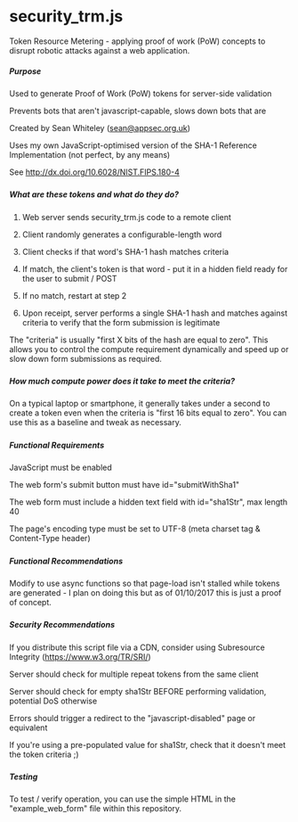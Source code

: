 # security_trm.js
Token Resource Metering - applying proof of work (PoW) concepts to disrupt robotic attacks against a web application.

##### Purpose #####
Used to generate Proof of Work (PoW) tokens for server-side validation

Prevents bots that aren't javascript-capable, slows down bots that are

Created by Sean Whiteley (sean@appsec.org.uk)

Uses my own JavaScript-optimised version of the SHA-1 Reference Implementation (not perfect, by any means)

See http://dx.doi.org/10.6028/NIST.FIPS.180-4
#####


##### What are these tokens and what do they do? #####
1. Web server sends security_trm.js code to a remote client

2. Client randomly generates a configurable-length word

3. Client checks if that word's SHA-1 hash matches criteria

4. If match, the client's token is that word - put it in a hidden field ready for the user to submit / POST

5. If no match, restart at step 2

6. Upon receipt, server performs a single SHA-1 hash and matches against criteria to verify that the form submission is legitimate

The "criteria" is usually "first X bits of the hash are equal to zero". This allows you to control the compute requirement dynamically and speed up or slow down form submissions as required.
#####


##### How much compute power does it take to meet the criteria? #####
On a typical laptop or smartphone, it generally takes under a second to create a token even when the criteria is "first 16 bits equal to zero". You can use this as a baseline and tweak as necessary.
#####


##### Functional Requirements #####
JavaScript must be enabled

The web form's submit button must have id="submitWithSha1"

The web form must include a hidden text field with id="sha1Str", max length 40

The page's encoding type must be set to UTF-8 (meta charset tag & Content-Type header)
#####


##### Functional Recommendations #####
Modify to use async functions so that page-load isn't stalled while tokens are generated - I plan on doing this but as of 01/10/2017 this is just a proof of concept.
#####


##### Security Recommendations #####
If you distribute this script file via a CDN, consider using Subresource Integrity (https://www.w3.org/TR/SRI/)

Server should check for multiple repeat tokens from the same client

Server should check for empty sha1Str BEFORE performing validation, potential DoS otherwise

Errors should trigger a redirect to the "javascript-disabled" page or equivalent

If you're using a pre-populated value for sha1Str, check that it doesn't meet the token criteria ;)
#####


##### Testing #####
To test / verify operation, you can use the simple HTML in the "example_web_form" file within this repository.
#####
